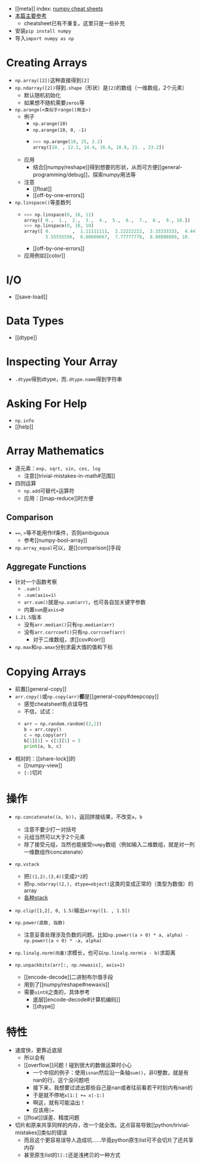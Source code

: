 - [[meta]] index: [numpy cheat sheets](https://www.kaggle.com/getting-started/255139)
- [本篇主要参考](https://s3.amazonaws.com/assets.datacamp.com/blog_assets/Numpy_Python_Cheat_Sheet.pdf)
  - cheatsheet已有不重复。这里只是一些补充
- 安装`pip install numpy`
- 导入`import numpy as np`
# Creating Arrays
- `np.array([2])`这种直接得到`[2]`
- `np.ndarray([2])`得到`.shape`（形状）是`[2]`的数组（一维数组，2个元素）
  - 默认随机初始化
  - 如果想不随机需要`zeros`等
- `np.arange(<类似于range()用法>)`
  - 例子
    - `np.arange(10)`
    - `np.arange(10, 0, -1)`
    - ```python
      >>> np.arange(10, 25, 2.2)
      array([10. , 12.2, 14.4, 16.6, 18.8, 21. , 23.2])
      ```
  - 应用
    - 结合[[numpy/reshape]]得到想要的形状，从而可方便[[general-programming/debug]]，探索numpy用法等
  - 注意
    - [[float]]
    - [[off-by-one-errors]]
- `np.linspace()`等差数列
  - ```python
    >>> np.linspace(0, 10, 11)
    array([ 0.,  1.,  2.,  3.,  4.,  5.,  6.,  7.,  8.,  9., 10.])
    >>> np.linspace(0, 10, 10) 
    array([ 0.        ,  1.11111111,  2.22222222,  3.33333333,  4.44444444,
            5.55555556,  6.66666667,  7.77777778,  8.88888889, 10.        ])
    ```
    - [[off-by-one-errors]]
  - 应用例如[[color]]
# I/O
- [[save-load]]
# Data Types
- [[dtype]]
# Inspecting Your Array
- `.dtype`得到dtype，而`.dtype.name`得到字符串
# Asking For Help
- `np.info`
- [[help]]
# Array Mathematics
- 逐元素：`exp, sqrt, sin, cos, log`
  - 注意[[trivial-mistakes-in-math#范围]]
- 四则运算
  - `np.add`可替代`+`运算符
  - 应用：[[map-reduce]]时方便
## Comparison
- `==`, `>`等不能用作if条件，否则ambiguous
  - 参考[[numpy-bool-array]]
- `np.array_equal`可以，是[[comparison]]手段
## Aggregate Functions
- 针对一个函数考察
  - `.sum()`
  - `.sum(axis=1)`
  - `arr.sum()`就是`np.sum(arr)`，也可各自加关键字参数
  - 内置`sum`是`axis=0`
- `1.21.5`版本
  - 没有`arr.median()`只有`np.median(arr)`
  - 没有`arr.corrcoef()`只有`np.corrcoef(arr)`
    - 对于二维数组，求[[cov#corr]]
- `np.max`和`np.amax`分别求最大值的值和下标
# Copying Arrays
- 前置[[general-copy]]
- `arr.copy()`或`np.copy(arr)`**都**是[[general-copy#deepcopy]]
  - 感觉cheatsheet有点误导性
  - 不信，试试：
  - ```python
    arr = np.random.random((2,2))
    b = arr.copy()
    c = np.copy(arr)
    b[1][1] = c[1][1] = 3
    print(a, b, c)
    ```
- 相对的：[[share-lock]]的
  - [[numpy-view]]
  - `[:]`切片
# 操作
- `np.concatenate((a, b))`，返回拼接结果，不改变`a`，`b`
  - 注意不要少打一对括号
  - 元组当然可以大于2个元素
  - 除了接受元组，当然也能接受`numpy`数组（例如输入二维数组，就是对一列一维数组作concatenate）
- `np.vstack`
  - 把`[(1,2),(3,4)]`变成`2*2`的
  - 把`np.ndarray((2,), dtype=object)`这类的变成正常的（类型为数值）的array
  - [各种stack](https://blog.csdn.net/csdn15698845876/article/details/73380803)

- `np.clip([1,2], 0, 1.5)`输出`array([1. , 1.5])`
- `np.power(底数, 指数)`
  - 注意妥善处理涉及负数的问题。比如`np.power((a > 0) * a, alpha) - np.power((a < 0) * -a, alpha)`
- `np.linalg.norm(向量)`求模长，也可以`np.linalg.norm(a - b)`求距离
- `np.unpackbits(arr[:, np.newaxis], axis=1)`
  - [[encode-decode]]二进制布尔值手段
  - 用到了[[numpy/reshape#newaxis]]
  - 需要`uint8`之类的，具体参考
    - 底层[[encode-decode#计算机编码]]
    - [[dtype]]
# 特性
- 速度快，更靠近底层
  - 所以会有
  - [[overflow]]问题！碰到很大的数做运算时小心
    - 一个中招的例子：使用`isnan`然后沿一条轴`sum()`，非0整数，就是有nan的行，这个没问题吧
    - 接下来，我想要过滤出那些自己是nan或者往前看若干时刻内有nan的
    - 于是就不停地`x[1:] += x[-1:]`
    - 啊这，就有可能溢出！
    - 应该用`|=`
  - [[float]]误差、精度问题
- 切片和原来共享同样的内存，改一个就全改。这点容易导致[[python/trivial-mistakes]]类似的错误
  - 而且这个更容易误导人造成坑……毕竟python原生list可不会切片了还共享内存
  - 甚至原生list的`l[:]`还是浅拷贝的一种方式